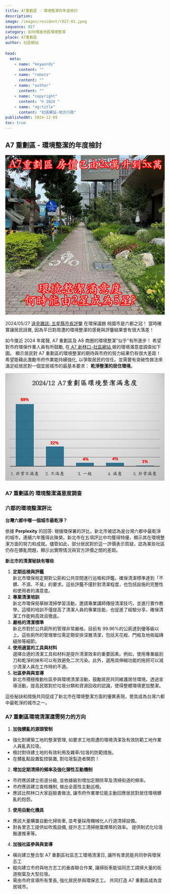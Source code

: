 ```yaml
---
title: A7重劃區 - 環境整潔的年度檢討
description:
image: /images/resident/r027-01.jpeg
sequence: 027
category: 如何增進地區環境整潔
place: A7重劃區
author: 社區網站

head:
  meta:
    - name: "keywords"
      content: ""
    - name: "robots"
      content: ""
    - name: "author"
      content: ""
    - name: "copyright"
      content: "© 2024 "
    - name: "og:title"
      content: "社區網站-地方行政"
publishedAt: 2024-12-09
toc: true
---
```


## A7 重劃區 - 環境整潔的年度檢討

![r027-01.jpeg](/images/resident/r027-01.jpeg)

2024/05/27 <a href="https://www.gvm.com.tw/article/113001">遠見雜誌: 五星縣市長評鑒</a> 在環保議題 桃園市是六都之冠！ 當時確實讓居民訝異, 因為平日對周遭的環境整潔的感覺與評鑒結果會有很大落差！

如今接近 2024 年尾聲, A7 重劃區及 A8 商圈的環境整潔"似乎"有所進步！ 希望對市府環保作業人員有所鼓勵, 在<a href="https://www.facebook.com/share/p/1FyVoUauez/"> A7 新林口-社區網站 </a> 做的環境滿意度調查如下圖。 顯示居民對 A7 重劃區的環境整潔的期待與市府的努力結果仍有很大差距！ 希望能藉此激勵市府作業能持續強化, 以爭取居民的信任。並需要有突破性做法來滿足給居民對一個宜居城市的最基本要求： **乾淨整潔的居住環境**。

![r027-02.jpeg](/images/resident/r027-02.jpeg)

### A7 重劃區的 環境整潔滿意度調查

### 六都的環境整潔評比

**台灣六都中哪一個城市最乾淨？**

依據 **Perplexity** 的回答:
根據環保署的評比，新北市被認為是台灣六都中最乾淨的城市，連續六年獲得此殊榮。新北市在五項評比中均獲得特優，顯示其在環境整潔方面的努力和成就。儘管如此，部分居民對於這一評價表示質疑，認為某些社區仍存在髒亂問題，顯示出實際情況與官方評價之間的差距。

**新北市的清潔秘訣有哪些**

1. **定期巡檢與評鑑**  
   新北市環保局定期對公廁和公共空間進行巡檢和評鑑，確保清潔標準達到「不髒、不濕、不臭」的要求。這些評鑑不僅針對清潔程度，也包括設施的完整性和使用者的滿意度。
2. **專業清潔培訓**  
   新北市環保局舉辦清掃學習活動，邀請專業講師傳授清潔技巧，並進行實作教學。這樣的培訓不僅提高了清潔人員的專業技能，也促進了經驗分享，確保清潔工作能夠高效且徹底。
3. **嚴格的清潔標準**  
   新北市對於公共廁所的管理非常嚴格，目前有 99.96%的公廁達到優等級以上。這些廁所的管理單位需定期安排深層清潔，包括天花板、門板及地板磁磚縫隙等細節。
4. **使用適當的工具與材料**  
   選擇合適的清潔工具和材料是提升清潔效率的重要因素。例如，使用專業級刮刀和乾淨的抹布可以有效避免二次污染。此外，選用具伸縮功能的拖把可以減少清潔人員在工作時的不適。
5. **社區參與與宣導**  
   新北市積極推動社區參與環境清潔活動，鼓勵居民共同維護居住環境。透過宣導活動，提高民眾對於垃圾分類和資源回收的認識，使得整體環境更加整潔。

這些秘訣和措施共同促成了新北市在環境整潔方面的優異表現，使其成為台灣六都中最乾淨的城市之一。

### A7 重劃區環境清潔還需努力的方向

1. **加強髒亂的源頭管制**

- 強化對建築工地的整潔管理, 如要求工地周遭的環境清潔及有效防範工地作業人員亂丟拉圾。
- 檢討對待建土地的有效利用及雜草/拉圾的防範措施。
- 在髒亂點設置監控裝置, 對垃圾製造者開罰！

2. **增加定期清掃的頻率及強化彈性互動機制**

- 市府應該建立街道分級, 並依據級別增加定期除草及清掃街道的頻率。
- 市府應該建立查核機制, 做出全面性主動巡檢。
- 應該比照林口大家庭臉書做法, 讓市府作業單位能主動回應居民對居住環境髒亂的抱怨。

3. **使用自動化機具**

- 應該大量購置自動化掃街車, 並考量採用機械化人行道清掃設備。
- 對各里志工提供如吹風設備, 提升志工清掃樹葉煙蒂的效率。 提供制式化垃圾搬運推車等。

4. **加強社區參與與宣導**

- 橫向建立整合型 A7 重劃區社區志工環境清潔日, 讓所有里民能共同參與環保志工
- 縱向建立市府與地方志工的垂直聯合作業, 讓掃街車能協同志工請掃大量的街道樹葉及大型拉圾。
- 需由市府宣導所有里長, 強化居民參與環保志工。 共同打造 A7 重劃區成為宜居城市。
